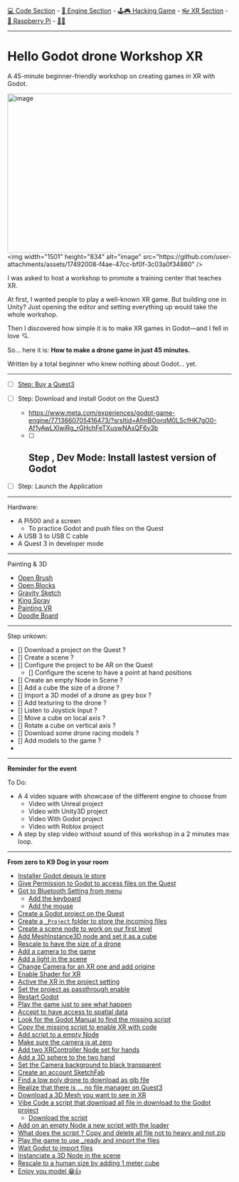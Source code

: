 [💻 Code Section](https://github.com/EloiStree/HelloGodotCode) - [🚂 Engine Section](https://github.com/EloiStree/HelloGodotEngineKeyword) - [🕹️🎮 Hacking Game](https://github.com/EloiStree/HelloGodotRemoteControlHub) - [👓 XR Section](https://github.com/EloiStree/HelloGodotXR)  - [🍓 Raspberry Pi](https://github.com/EloiStree/HelloRaspberryPi) - [🍺🍻](https://buymeacoffee.com/apintio)

------------------------------


# Hello Godot drone Workshop XR

A 45-minute beginner-friendly workshop on creating games in XR with Godot.

[<img width="628" height="358" alt="image" src="https://github.com/user-attachments/assets/67926c5c-7c06-40a3-bbd0-bd66e1b01724" />]([https://www.youtube.com/watch?v=NtH-HhaLw-Q](https://youtu.be/NtH-HhaLw-Q?t=89))  
<img width="1501" height="834" alt="image" src="https://github.com/user-attachments/assets/17492008-f4ae-47cc-bf0f-3c03a0f34860" />  


I was asked to host a workshop to promote a training center that teaches XR.

At first, I wanted people to play a well-known XR game. But building one in Unity?
Just opening the editor and setting everything up would take the whole workshop.

Then I discovered how simple it is to make XR games in Godot—and I fell in love 💘.

So… here it is: **How to make a drone game in just 45 minutes.**

Written by a total beginner who knew nothing about Godot... yet.

---

- [ ] [Step: Buy a Quest3](https://github.com/EloiStree/HelloGodotXR/issues/12)
- [ ] Step: Download and install Godot on the Quest3
  - https://www.meta.com/experiences/godot-game-engine/7713660705416473/?srsltid=AfmBOorqM0LScfHK7gO0-Af1yAwLXIwiRg_rGHchFeTXuswNAsQF6v3b
  -  [ ] Step , Dev Mode: Install lastest version of Godot
    -  
- [ ] Step: Launch the Application


----------------

Hardware:
- A Pi500 and a screen
  - To practice Godot and push files on the Quest
- A USB 3 to USB C cable
- A Quest 3 in developer mode


----------

Painting & 3D
- [Open Brush](https://github.com/EloiStree/HelloPaintingJam/issues/9) 
- [Open Blocks](https://github.com/EloiStree/HelloPaintingJam/issues/23) 
- [Gravity Sketch](https://github.com/EloiStree/HelloPaintingJam/issues/21) 
- [King Spray](https://github.com/EloiStree/HelloPaintingJam/issues/39) 
- [Painting VR](https://github.com/EloiStree/HelloPaintingJam/issues/8) 
- [Doodle Board](https://github.com/EloiStree/HelloPaintingJam/issues/45) 


-----------

Step unkown:
- [] Download a project on the Quest ?
- [] Create a scene ?
- [] Configure the project to be AR on the Quest
  - [] Configure the scene to have a point at hand positions
- [] Create an empty Node in Scene ?
- [] Add a cube the size of a drone ?
- [] Import a 3D model of a drone as grey box ?
- [] Add texturing to the drone ?
- [] Listen to Joystick Input ?
- [] Move a cube on local axis ?
- [] Rotate a cube on vertical axis ?
- [] Download some drone racing models ?
- [] Add models to the game ?
- 


-------------------

**Reminder for the event**

To Do:
- A 4 video square with showcase of the different engine to choose from 
  - Video with Unreal project
  - Video with Unity3D project
  - Video With Godot project
  - Video with Roblox project 
- A step by step video without sound of this workshop in a 2 minutes max loop.




-------------


**From zero to K9 Dog in your room**
  - [Installer Godot depuis le store](https://youtu.be/BWHUlZuLHxo?t=45)
  - [Give Permission to Godot to access files on the Quest](https://youtu.be/BWHUlZuLHxo?t=100)
  - [Got to Bluetooth Setting from menu](https://youtu.be/BWHUlZuLHxo?t=146)
    - [Add the keyboard](https://youtu.be/BWHUlZuLHxo?t=191)
    -  [Add the mouse](https://youtu.be/BWHUlZuLHxo?t=245)
  - [Create a Godot project on the Quest](https://youtu.be/BWHUlZuLHxo?t=286)
  - [Create a `_Project` folder to store the incoming files](https://youtu.be/BWHUlZuLHxo?t=433)
  - [Create a scene node to work on our first level](https://youtu.be/BWHUlZuLHxo?t=458)
  - [Add MeshInstance3D node and set it as a cube](https://youtu.be/BWHUlZuLHxo?t=507) 
  - [Rescale to have the size of a drone](https://youtu.be/BWHUlZuLHxo?t=554)
  - [Add a camera to the game](https://youtu.be/BWHUlZuLHxo?t=684)
  - [Add a light in the scene](https://youtu.be/BWHUlZuLHxo?t=768)
  - [Change Camera for an XR one and add origine](https://youtu.be/BWHUlZuLHxo?t=823)
  - [Enable Shader for XR](https://youtu.be/BWHUlZuLHxo?t=884)
  - [Active the XR in the project setting](https://youtu.be/BWHUlZuLHxo?t=906)
  - [Set the project as passthrough enable](https://youtu.be/BWHUlZuLHxo?t=928)
  - [Restart Godot](https://youtu.be/BWHUlZuLHxo?t=1007)
  - [Play the game just to see what happen](https://youtu.be/BWHUlZuLHxo?t=1017)
  - [Accept to have access to spatial data](https://youtu.be/BWHUlZuLHxo?t=1032)
  - [Look for the Godot Manual to find the missing script](https://youtu.be/BWHUlZuLHxo?t=1088)
  - [Copy the missing script to enable XR with code](https://youtu.be/BWHUlZuLHxo?t=1146)
  - [Add script to a empty Node](https://youtu.be/BWHUlZuLHxo?t=1196)
  - [Make sure the camera is at zero](https://youtu.be/BWHUlZuLHxo?t=1272)
  - [Add two XRController Node set for hands](https://youtu.be/BWHUlZuLHxo?t=1326)
  - [Add a 3D sphere to the two hand](https://youtu.be/BWHUlZuLHxo?t=1384)
  - [Set the Camera background to black transparent](https://youtu.be/BWHUlZuLHxo?t=1453)
  - [Create an account SketchFab](https://youtu.be/BWHUlZuLHxo?t=1534)
  - [Find a low poly drone to download as glb file](https://youtu.be/BWHUlZuLHxo?t=1624)
  - [Realize that there is ... no file manager on Quest3](https://youtu.be/BWHUlZuLHxo?t=1695)
  - [Download a 3D Mesh you want to see in XR](https://youtu.be/BWHUlZuLHxo?t=1771)
  - [Vibe Code a script that download all file in download to the Godot project](https://youtu.be/BWHUlZuLHxo?t=1759)
    - [Download the script](https://github.com/EloiStree/HelloGodotDroneWorkshopXR/blob/main/ScriptOnTheWay/LoadDownloadFileInGodotThenDelete.gd)
  - [Add on an empty Node a new script with the loader](https://youtu.be/BWHUlZuLHxo?t=1821)
  - [What does the script ? Copy and delete all file not to heavy and not zip](https://youtu.be/BWHUlZuLHxo?t=1857)
  - [Play the game to use _ready and import the files](https://youtu.be/BWHUlZuLHxo?t=1886)
  - [Wait Godot to import files](https://youtu.be/BWHUlZuLHxo?t=1963)
  - [Instanciate a 3D Node in the scene](https://youtu.be/BWHUlZuLHxo?t=2024)
  - [Rescale to a human size by adding 1 meter cube](https://youtu.be/BWHUlZuLHxo?t=2046)
  - [Enjoy you model 😁👍](https://youtu.be/BWHUlZuLHxo?t=2135)


